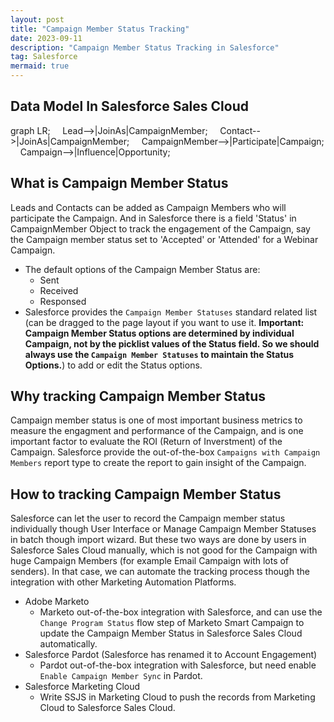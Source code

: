 ```yaml
---
layout: post
title: "Campaign Member Status Tracking"
date: 2023-09-11
description: "Campaign Member Status Tracking in Salesforce"
tag: Salesforce
mermaid: true
---   
```


## Data Model In Salesforce Sales Cloud

<div class="mermaid">
graph LR;
    Lead-->|JoinAs|CampaignMember;
    Contact-->|JoinAs|CampaignMember;
    CampaignMember-->|Participate|Campaign;
    Campaign-->|Influence|Opportunity;
</div>

## What is Campaign Member Status
Leads and Contacts can be added as Campaign Members who will participate  the Campaign. And in Salesforce there is a field 'Status' in CampaignMember Object to track the engagement of the Campaign, say the Campaign member status set to 'Accepted' or 'Attended' for a Webinar Campaign.

- The default options of the Campaign Member Status are:
   - Sent
   - Received
   - Responsed
- Salesforce provides the `Campaign Member Statuses` standard related list (can be dragged to the page layout if you want to use it. <b>Important: Campaign Member Status options are determined by individual Campaign, not by the picklist values of the Status field. So we should always use the `Campaign Member Statuses` to maintain the Status Options.</b>) to add or edit the Status options.


## Why tracking Campaign Member Status
Campaign member status is one of most important business metrics to measure the engagment and performance of the Campaign, and is one important factor to evaluate the ROI (Return of Inverstment) of the Campaign.
Salesforce provide the out-of-the-box  `Campaigns with Campaign Members` report type to create the report to gain insight of the Campaign.

## How to tracking Campaign Member Status
Salesforce can let the user to record the Campaign member status individually though User Interface or Manage Campaign Member Statuses in batch though import wizard. But these two ways are done by users in Salesforce Sales Cloud manually, which is not good for the Campaign with huge Campaign Members (for example Email Campaign with lots of senders). In that case, we can automate the tracking process though the integration with other Marketing Automation Platforms.

- Adobe Marketo 
  - Marketo out-of-the-box integration with Salesforce, and can use the `Change Program Status` flow step of Marketo Smart Campaign to update the Campaign Member Status in Salesforce Sales Cloud automatically.
- Salesforce Pardot (Salesforce has renamed it to Account Engagement)
  - Pardot out-of-the-box integration with Salesforce, but need enable `Enable Campaign Member Sync` in Pardot.
- Salesforce Marketing Cloud
  - Write SSJS in Marketing Cloud to push the records from Marketing Cloud to Salesforce Sales Cloud.